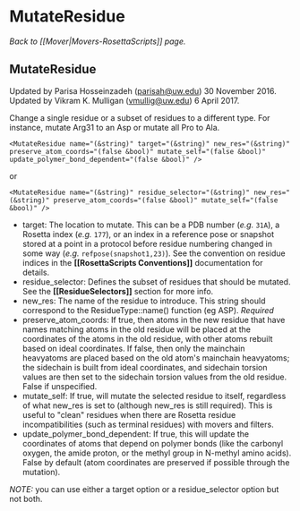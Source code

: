 # MutateResidue
*Back to [[Mover|Movers-RosettaScripts]] page.*
## MutateResidue
Updated by Parisa Hosseinzadeh (parisah@uw.edu) 30 November 2016.
Updated by Vikram K. Mulligan (vmullig@uw.edu) 6 April 2017.

Change a single residue or a subset of residues to a different type. For instance, mutate Arg31 to an Asp or mutate all Pro to Ala.

```
<MutateResidue name="(&string)" target="(&string)" new_res="(&string)" preserve_atom_coords="(false &bool)" mutate_self="(false &bool)" update_polymer_bond_dependent="(false &bool)" />
```

or

```
<MutateResidue name="(&string)" residue_selector="(&string)" new_res="(&string)" preserve_atom_coords="(false &bool)" mutate_self="(false &bool)" />
```

-   target: The location to mutate.  This can be a PDB number (<i>e.g.</i> ```31A```), a Rosetta index (<i>e.g.</i> ```177```), or an index in a reference pose or snapshot stored at a point in a protocol before residue numbering changed in some way (<i>e.g.</i> ```refpose(snapshot1,23)```).  See the convention on residue indices in the **[[RosettaScripts Conventions]]** documentation for details.
- residue_selector: Defines the subset of residues that should be mutated. See the **[[ResidueSelectors]]** section for more info.
-   new\_res: The name of the residue to introduce. This string should correspond to the ResidueType::name() function (eg ASP). *Required*
-   preserve\_atom\_coords: If true, then atoms in the new residue that have names matching atoms in the old residue will be placed at the coordinates of the atoms in the old residue, with other atoms rebuilt based on ideal coordinates.  If false, then only the mainchain heavyatoms are placed based on the old atom's mainchain heavyatoms; the sidechain is built from ideal coordinates, and sidechain torsion values are then set to the sidechain torsion values from the old residue.  False if unspecified.
-   mutate\_self: If true, will mutate the selected residue to itself, regardless of what new\_res is set to (although new\_res is still required). This is useful to "clean" residues when there are Rosetta residue incompatibilities (such as terminal residues) with movers and filters.
-   update_polymer_bond_dependent:  If true, this will update the coordinates of atoms that depend on polymer bonds (like the carbonyl oxygen, the amide proton, or the methyl group in N-methyl amino acids).  False by default (atom coordinates are preserved if possible through the mutation).

*NOTE:* you can use either a target option or a residue_selector option but not both.
